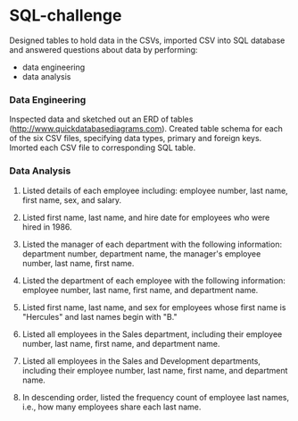# SQL-challenge

Designed tables to hold data in the CSVs, imported CSV into SQL database and answered questions about data by performing:

- data engineering
- data analysis

### Data Engineering

Inspected data and sketched out an ERD of tables (http://www.quickdatabasediagrams.com). Created table schema for each of the six CSV files, specifying data types, primary and foreign keys. Imorted each CSV file to corresponding SQL table.


### Data Analysis

1. Listed details of each employee including: employee number, last name, first name, sex, and salary.

2. Listed first name, last name, and hire date for employees who were hired in 1986.

3. Listed the manager of each department with the following information: department number, department name, the manager's employee number, last name, first name.

4. Listed the department of each employee with the following information: employee number, last name, first name, and department name.

5. Listed first name, last name, and sex for employees whose first name is "Hercules" and last names begin with "B."

6. Listed all employees in the Sales department, including their employee number, last name, first name, and department name.

7. Listed all employees in the Sales and Development departments, including their employee number, last name, first name, and department name.

8. In descending order, listed the frequency count of employee last names, i.e., how many employees share each last name.

